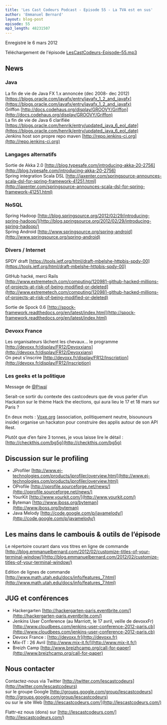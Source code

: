 ```yaml
---
title: 'Les Cast Codeurs Podcast - Episode 55 - La TVA est en sus'
author: 'Emmanuel Bernard'
layout: blog-post
episode: 55
mp3_length: 48231507
---
```

Enregistré le 6 mars 2012

Téléchargement de l'épisode [LesCastCodeurs-Episode–55.mp3](http://traffic.libsyn.com/lescastcodeurs/LesCastCodeurs-Episode-55.mp3)

## News
### Java
La fin de vie de Java FX 1.x annoncée (dec 2008- dec 2012) [https://blogs.oracle.com/javafx/entry/javafx_1_2_and_javafx](https://blogs.oracle.com/javafx/entry/javafx_1_2_and_javafx)  
Griffon [http://docs.codehaus.org/display/GROOVY/Griffon](http://docs.codehaus.org/display/GROOVY/Griffon)  
La fin de vie de Java 6 clarifiée [https://blogs.oracle.com/henrik/entry/updated_java_6_eol_date](https://blogs.oracle.com/henrik/entry/updated_java_6_eol_date)  
Jenkins host son propre repo maven [http://repo.jenkins-ci.org](http://repo.jenkins-ci.org)

### Langages alternatifs
Sortie de Akka 2.0 [http://blog.typesafe.com/introducing-akka-20-2756](http://blog.typesafe.com/introducing-akka-20-2756)  
Spring integration Scala DSL [http://jaxenter.com/springsource-announces-scala-dsl-for-spring-framework-41251.html](http://jaxenter.com/springsource-announces-scala-dsl-for-spring-framework-41251.html)

### NoSQL
Spring Hadoop [http://blog.springsource.org/2012/02/29/introducing-spring-hadoop/](http://blog.springsource.org/2012/02/29/introducing-spring-hadoop/)  
Spring Android [http://www.springsource.org/spring-android](http://www.springsource.org/spring-android)

### Divers / Internet
SPDY draft [https://tools.ietf.org/html/draft-mbelshe-httpbis-spdy-00](https://tools.ietf.org/html/draft-mbelshe-httpbis-spdy-00)

GitHub hacké, merci Rails  
[http://www.extremetech.com/computing/120981-github-hacked-millions-of-projects-at-risk-of-being-modified-or-deleted](http://www.extremetech.com/computing/120981-github-hacked-millions-of-projects-at-risk-of-being-modified-or-deleted)

Sortie de Spock 0.6 [http://spock-framework.readthedocs.org/en/latest/index.html](http://spock-framework.readthedocs.org/en/latest/index.html)

### Devoxx France
Les organisateurs lâchent les chevaux… le programme [http://devoxx.fr/display/FR12/Devoxxians](http://devoxx.fr/display/FR12/Devoxxians)  
On peut s’inscrire [http://devoxx.fr/display/FR12/Inscription](http://devoxx.fr/display/FR12/Inscription)

### Les geeks et la politique
Message de [@Piwaï](http://twitter.com/Piwai)

Serait-ce sortir du contexte des castcodeurs que de vous parler d’un Hackaton sur le thème Hack the elections,
qui aura lieu le 17 et 18 mars sur Paris ?

En deux mots : [Voxe.org](http://www.voxe.org) (association, politiquement neutre, bisounours inside)
organise un hackaton pour construire des applis autour de son API Rest.

Plutôt que d’en faire 3 tonnes, je vous laisse lire le détail : [http://checkthis.com/bg5g](http://checkthis.com/bg5g)

## Discussion sur le profiling
- JProfiler [http://www.ej-technologies.com/products/jprofiler/overview.html](http://www.ej-technologies.com/products/jprofiler/overview.html)
- OProfile [http://oprofile.sourceforge.net/news/](http://oprofile.sourceforge.net/news/)
- YourKit [http://www.yourkit.com/](http://www.yourkit.com/)
- Byteman [http://www.jboss.org/byteman](http://www.jboss.org/byteman)
- Java Melody [http://code.google.com/p/javamelody/](http://code.google.com/p/javamelody/)

## Les mains dans le cambouis &amp; outils de l’épisode
Le répertoire courant dans vos titres en ligne de commande [http://blog.emmanuelbernard.com/2012/02/customize-titles-of-your-terminal-window/](http://blog.emmanuelbernard.com/2012/02/customize-titles-of-your-terminal-window/)

Edition de lignes de commande [http://www.math.utah.edu/docs/info/features_7.html](http://www.math.utah.edu/docs/info/features_7.html)

## JUG et conférences
- Hackergarten [http://hackergarten-paris.eventbrite.com/](http://hackergarten-paris.eventbrite.com/)
- Jenkins User Conference (au Marriott, le 17 avril, veille de devoxxFr) [http://www.cloudbees.com/jenkins-user-conference-2012-paris.cb](http://www.cloudbees.com/jenkins-user-conference-2012-paris.cb)
- Devoxx France : [http://devoxx.fr](http://devoxx.fr)
- Mix-IT : 26 Avril [http://www.mix-it.fr/](http://www.mix-it.fr/)
- Breizh Camp [http://www.breizhcamp.org/call-for-paper](http://www.breizhcamp.org/call-for-paper)

## Nous contacter
Contactez-nous via Twitter [http://twitter.com/lescastcodeurs](http://twitter.com/lescastcodeurs)  
sur le groupe Google [http://groups.google.com/group/lescastcodeurs](http://groups.google.com/group/lescastcodeurs)  
ou sur le site Web [http://lescastcodeurs.com/](http://lescastcodeurs.com/)

Flattr-ez nous (dons) sur [http://lescastcodeurs.com/](http://lescastcodeurs.com/)
